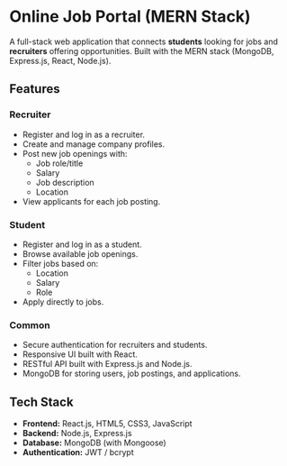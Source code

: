 # Online Job Portal (MERN Stack)

A full-stack web application that connects **students** looking for jobs and **recruiters** offering opportunities. Built with the MERN stack (MongoDB, Express.js, React, Node.js).

## Features

### Recruiter
- Register and log in as a recruiter.
- Create and manage company profiles.
- Post new job openings with:
  - Job role/title
  - Salary
  - Job description
  - Location
- View applicants for each job posting.

### Student
- Register and log in as a student.
- Browse available job openings.
- Filter jobs based on:
  - Location
  - Salary
  - Role
- Apply directly to jobs.

### Common
- Secure authentication for recruiters and students.
- Responsive UI built with React.
- RESTful API built with Express.js and Node.js.
- MongoDB for storing users, job postings, and applications.

## Tech Stack
- **Frontend:** React.js, HTML5, CSS3, JavaScript
- **Backend:** Node.js, Express.js
- **Database:** MongoDB (with Mongoose)
- **Authentication:** JWT / bcrypt
